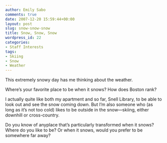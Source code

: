 ```yaml
---
author: Emily Sabo
comments: true
date: 2007-12-20 15:59:44+00:00
layout: post
slug: snow-snow-snow
title: Snow, Snow, Snow
wordpress_id: 22
categories:
- Staff Interests
tags:
- Skiing
- Snow
- Weather
---
```


This extremely snowy day has me thinking about the weather.




Where’s your favorite place to be when it snows? How does Boston rank?  




I actually quite like both my apartment and so far, Snell Library, to be able to look out and see the snow coming down.  But I’m also someone who (as long as it’s not too cold) likes to be outside in the snow—skiing, either downhill or cross-country.  







Do you know of anyplace that’s particularly transformed when it snows?  Where do you like to be?  Or when it snows, would you prefer to be somewhere far away?



